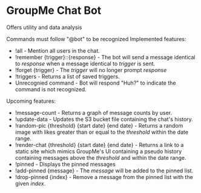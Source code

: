 # GroupMe Chat Bot
Offers utility and data analysis

Commands must follow "@bot" to be recognized
Implemented features:
  * !all - Mention all users in the chat.
  * !remember {trigger}::{response} - The bot will send a message identical to *response* when a message identical to *trigger* is sent.
  * !forget {trigger} - The *trigger* will no longer prompt *response*
  * !triggers - Returns a list of saved triggers.
  * Unrecognied command - Bot will respond "Huh?" to indicate the command is not recognized.
  
Upcoming features:
  * !message-count - Returns a graph of message counts by user.
  * !update-data - Updates the S3 bucket file containing the chat's history.
  * !random-pic {threshold} {start date} {end date} - Returns a random image with likes greater than or equal to the *threshold* within the date range.
  * !render-chat {threshold} {start date} {end date} - Returns a link to a static site which mimics GroupMe's UI containing a pseudo history containing messages above the *threshold* and within the date range. 
  * !pinned - Displays the pinned messages
  * !add-pinned {message} - The *message* will be added to the pinned list.
  * !drop-pinned {index} - Remove a message from the pinned list with the given *index*.
